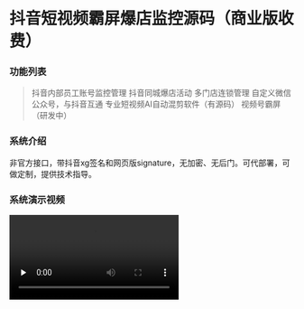 # 抖音短视频霸屏爆店监控源码（商业版收费）

### 功能列表

> 抖音内部员工账号监控管理
> 抖音同城爆店活动
> 多门店连锁管理
> 自定义微信公众号，与抖音互通
> 专业短视频AI自动混剪软件（有源码）
> 视频号霸屏（研发中）

### 系统介绍

非官方接口，带抖音xg签名和网页版signature，无加密、无后门。可代部署，可做定制，提供技术指导。

### 系统演示视频

<video id="video" controls="" preload="none">
      <source id="mp4" src="https://tbm-auth.alicdn.com/83472a0fac6ce780/1635307701608/5fdcd919f80be8b3.mp4_332720748321_mp4_264_hd.taobao.aliyun.mp4?auth_key=1637563278-0-0-4c1047081e62c31067a2a3aa12300d07" type="video/mp4">
</videos>

